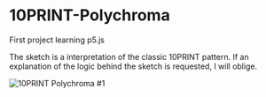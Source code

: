 # 10PRINT-Polychroma
First project learning p5.js

The sketch is a interpretation of the classic 10PRINT pattern. If an explanation of the logic behind the sketch is requested, I will oblige.

![10PRINT Polychroma #1](https://user-images.githubusercontent.com/63047622/114322209-24e1c780-9b1f-11eb-9de5-a02501818dfd.png)

